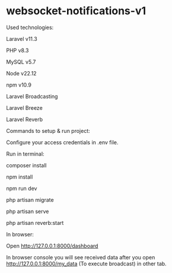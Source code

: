 # websocket-notifications-v1

Used technologies:

Laravel v11.3

PHP v8.3

MySQL v5.7

Node v22.12

npm v10.9



Laravel Broadcasting

Laravel Breeze

Laravel Reverb





Commands to setup & run project:

Configure your access credentials in .env file.



Run in terminal:

composer install

npm install

npm run dev

php artisan migrate

php artisan serve

php artisan reverb:start



In browser:

Open http://127.0.0.1:8000/dashboard

In browser console you will see received data after you open http://127.0.0.1:8000/my_data (To execute broadcast) in other tab.

